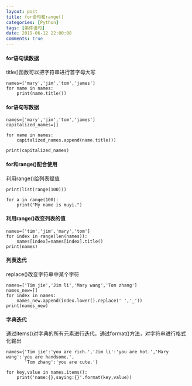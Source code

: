 ```yaml
---
layout: post
title: for语句和range()
categories: [Python]
tags: [条件语句]
date: 2019-06-12 22:00:08
comments: true
---
```



#### for语句读数据
title()函数可以把字符串进行首字母大写

```
names=['mary','jim','tom','james']
for name in names:
    print(name.title())
```
   
#### for语句写数据

```   
names=['mary','jim','tom','james']
capitalized_names=[]

for name in names:
    capitalized_names.append(name.title())

print(capitalized_names)
```

#### for和range()配合使用
利用range()给列表赋值

```
print(list(range(100)))

for a in range(100):
    print("My name is muyi.")
```

#### 利用range()改变列表的值

```
names=['tim','jim','mary','tom']
for index in range(len(names)):
    names[index]=names[index].title()
print(names)
```

#### 列表迭代
replace()改变字符串中某个字符

```
names=['Tim jie','Jim li','Mary wang','Tom zhang']
names_new=[]
for index in names:
    names_new.append(index.lower().replace(' ','_'))
print(names_new)
```

#### 字典迭代
通过items()对字典的所有元素进行迭代，通过format()方法，对字符串进行格式化输出

```
names={'Tim jie':'you are rich.','Jim li':'you are hot.','Mary wang':'you are handsome.',
       'Tom zhang':'you are cute.'}

for key,value in names.items():
    print('name:{},saying:{}'.format(key,value))
```










